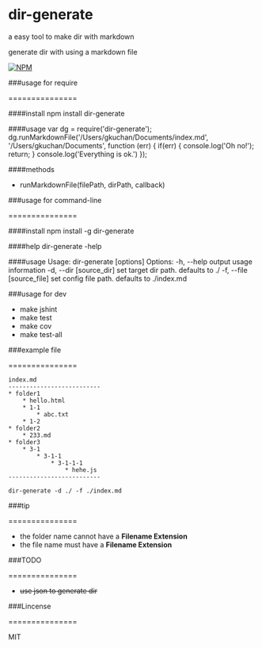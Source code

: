 dir-generate
===============

a easy tool to make dir with markdown

generate dir with using a markdown file

[![NPM](https://nodei.co/npm/dir-generate.png?downloads=true&downloadRank=true&stars=true)](https://nodei.co/npm/dir-generate/)

###usage for require

===============

####install
	npm install dir-generate

####usage
	var dg = require('dir-generate');
	dg.runMarkdownFile('/Users/gkuchan/Documents/index.md', '/Users/gkuchan/Documents', function (err) {
	  if(err) {
	    console.log('Oh no!');
	    return;
	  }
	  console.log('Everything is ok.')
	});

####methods
* runMarkdownFile(filePath, dirPath, callback)

###usage for command-line

===============

####install
	npm install -g dir-generate

####help
	dir-generate -help

####usage
	Usage: dir-generate [options]
  	Options:
    -h, --help                output usage information
    -d, --dir [source_dir]    set target dir path. defaults to ./
    -f, --file [source_file]  set config file path. defaults to ./index.md

###usage for dev

* make jshint
* make test
* make cov
* make test-all

###example file

===============

	index.md
	--------------------------
	* folder1
		* hello.html
		* 1-1
			* abc.txt
		* 1-2
	* folder2
		* 233.md
	* folder3
		* 3-1
			* 3-1-1
				* 3-1-1-1
					* hehe.js
	--------------------------

	dir-generate -d ./ -f ./index.md

###tip

===============

* the folder name cannot have a **Filename Extension**
* the file name must have a **Filename Extension**

###TODO

===============

* <del>use json to generate dir</del>

###Lincense

===============

MIT
